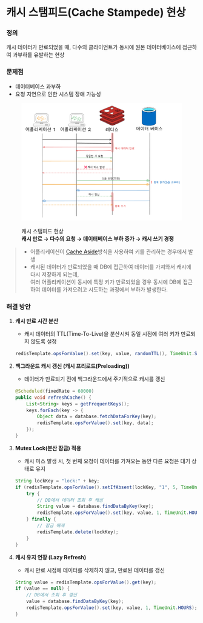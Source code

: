 # 캐시 스탬피드(Cache Stampede) 현상

### **정의**

캐시 데이터가 만료되었을 때, 다수의 클라이언트가 동시에 원본 데이터베이스에 접근하여 과부하를 유발하는 현상

### **문제점**

* 데이터베이스 과부하
* 요청 지연으로 인한 시스템 장애 가능성

<figure><img src="../.gitbook/assets/image.png" alt=""><figcaption><p>캐시 스탬피드 현상<br><strong>캐시 만료 → 다수의 요청 → 데이터베이스 부하 증가 → 캐시 쓰기 경쟁</strong></p></figcaption></figure>

> * 어플리케이션이 [Cache Aside](rediscache-1.md#cache-aside)방식을 사용하여 키를 관리하는 경우에서  발생
> * 캐시된 데이터가 만료되었을 때 DB에 접근하여 데이터를 가져와서 캐시에 다시 저장하게 되는데, \
>   여러 어플리케이션이 동시에 특정 키가 만료되었을 경우 동시에 DB에 접근하여 데이터를 가져오려고 시도하는 과정에서 부하가 발생한다.

### **해결 방안**

1.  **캐시 만료 시간 분산**

    * 캐시 데이터의 TTL(Time-To-Live)을 분산시켜 동일 시점에 여러 키가 만료되지 않도록 설정

    ```java
    redisTemplate.opsForValue().set(key, value, randomTTL(), TimeUnit.SECONDS);
    ```
2.  **백그라운드 캐시 갱신 (캐시 프리로드(Preloading))**

    * 데이터가 만료되기 전에 백그라운드에서 주기적으로 캐시를 갱신

    ```java
    @Scheduled(fixedRate = 60000)
    public void refreshCache() {
        List<String> keys = getFrequentKeys();
        keys.forEach(key -> {
            Object data = database.fetchDataForKey(key);
            redisTemplate.opsForValue().set(key, data);
        });
    }
    ```
3.  **Mutex Lock(분산 잠금) 적용**

    * 캐시 미스 발생 시, 첫 번째 요청이 데이터를 가져오는 동안 다른 요청은 대기 상태로 유지

    ```java
    String lockKey = "lock:" + key;
    if (redisTemplate.opsForValue().setIfAbsent(lockKey, "1", 5, TimeUnit.SECONDS)) {
        try {
            // DB에서 데이터 조회 후 캐싱
            String value = database.findDataByKey(key);
            redisTemplate.opsForValue().set(key, value, 1, TimeUnit.HOURS);
        } finally {
            // 잠금 해제
            redisTemplate.delete(lockKey);
        }
    }

    ```
4.  **캐시 유지 연장 (Lazy Refresh)**

    * 캐시 만료 시점에 데이터를 삭제하지 않고, 만료된 데이터를 갱신

    ```java
    String value = redisTemplate.opsForValue().get(key);
    if (value == null) {
        // DB에서 조회 후 갱신
        value = database.findDataByKey(key);
        redisTemplate.opsForValue().set(key, value, 1, TimeUnit.HOURS);
    }
    ```

